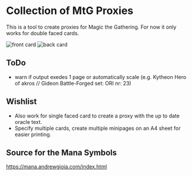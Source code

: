 # Collection of MtG Proxies

This is a tool to create proxies for Magic the Gathering.
For now it only works for double faced cards.

![front card](https://cards.scryfall.io/large/front/6/d/6d84e2d4-38bf-4d46-99a6-37c2dda66b16.jpg?1698988748)
![back card](https://cards.scryfall.io/large/back/6/d/6d84e2d4-38bf-4d46-99a6-37c2dda66b16.jpg?1698988748)

## ToDo

- warn if output exedes 1 page or automatically scale (e.g. Kytheon Hero of akros // Gideon Battle-Forged set: ORI nr: 23)

## Wishlist

- Also work for single faced card to create a proxy with the up to date oracle text.
- Specify multiple cards, create multiple minipages on an A4 sheet for easier printing.

## Source for the Mana Symbols

https://mana.andrewgioia.com/index.html
